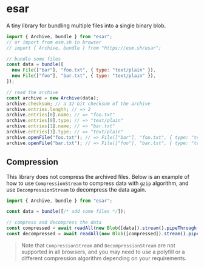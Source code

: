 # esar

A tiny library for bundling multiple files into a single binary blob.

```js
import { Archive, bundle } from "esar";
// or import from esm.sh in browser
// import { Archive, bundle } from "https://esm.sh/esar";

// bundle some files
const data = bundle([
  new File(["bar"], "foo.txt", { type: "text/plain" }),
  new File(["foo"], "bar.txt", { type: "text/plain" }),
]);

// read the archive
const archive = new Archive(data);
archive.checksum; // a 32-bit checksum of the archive
archive.entries.length; // => 2
archive.entries[0].name; // => "foo.txt"
archive.entries[0].type; // => "text/plain"
archive.entries[1].name; // => "bar.txt"
archive.entries[1].type; // => "text/plain"
archive.openFile("foo.txt"); // => File(["bar"], "foo.txt", { type: "text/plain" })
archive.openFile("bar.txt"); // => File(["foo"], "bar.txt", { type: "text/plain" })
```

## Compression

This library does not compress the archived files. Below is an example of how to use `CompressionStream` to compress data
with `gzip` algorithm, and use `DecompressionStream` to decompress the data again.

```js
import { Archive, bundle } from "esar";

const data = bundle([/* add some files */]);

// compress and decompress the data
const compressed = await readAll(new Blob([data]).stream().pipeThrough(new CompressionStream("gzip")));
const decompressed = await readAll(new Blob([compressed]).stream().pipeThrough(new DecompressionStream("gzip")));
```

> Note that `CompressionStream` and `DecompressionStream` are not supported in all browsers, and you may need to use a
> polyfill or a different compression algorithm depending on your requirements.
